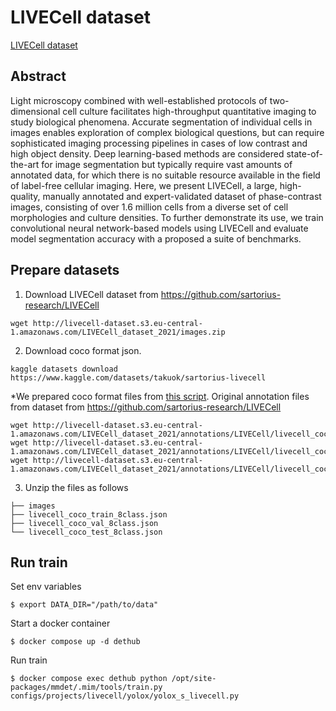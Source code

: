 # LIVECell dataset

[LIVECell dataset](https://sartorius-research.github.io/LIVECell/)

## Abstract

Light microscopy combined with well-established protocols of two-dimensional cell culture facilitates high-throughput quantitative imaging to study biological phenomena. Accurate segmentation of individual cells in images enables exploration of
complex biological questions, but can require sophisticated imaging processing pipelines in cases of low contrast and high
object density. Deep learning-based methods are considered state-of-the-art for image segmentation but typically require vast
amounts of annotated data, for which there is no suitable resource available in the field of label-free cellular imaging. Here, we
present LIVECell, a large, high-quality, manually annotated and expert-validated dataset of phase-contrast images, consisting
of over 1.6 million cells from a diverse set of cell morphologies and culture densities. To further demonstrate its use, we train
convolutional neural network-based models using LIVECell and evaluate model segmentation accuracy with a proposed a suite
of benchmarks.

## Prepare datasets

1. Download LIVECell dataset from https://github.com/sartorius-research/LIVECell

```
wget http://livecell-dataset.s3.eu-central-1.amazonaws.com/LIVECell_dataset_2021/images.zip
```

2. Download coco format json.

```
kaggle datasets download https://www.kaggle.com/datasets/takuok/sartorius-livecell
```

\*We prepared coco format files from [this script](../../../tools/dataset_converters/prepare_livecell.py).
Original annotation files from dataset from https://github.com/sartorius-research/LIVECell

```
wget http://livecell-dataset.s3.eu-central-1.amazonaws.com/LIVECell_dataset_2021/annotations/LIVECell/livecell_coco_train.json
wget http://livecell-dataset.s3.eu-central-1.amazonaws.com/LIVECell_dataset_2021/annotations/LIVECell/livecell_coco_val.json
wget http://livecell-dataset.s3.eu-central-1.amazonaws.com/LIVECell_dataset_2021/annotations/LIVECell/livecell_coco_test.json
```

3. Unzip the files as follows

```
├── images
├── livecell_coco_train_8class.json
├── livecell_coco_val_8class.json
└── livecell_coco_test_8class.json
```

## Run train

Set env variables

```
$ export DATA_DIR="/path/to/data"
```

Start a docker container

```
$ docker compose up -d dethub
```

Run train

```
$ docker compose exec dethub python /opt/site-packages/mmdet/.mim/tools/train.py configs/projects/livecell/yolox/yolox_s_livecell.py
```

